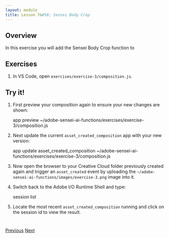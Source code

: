 ```yaml
---
layout: module
title: Lesson 7&#58; Sensei Body Crop
---
```


## Overview
In this exercise you will add the Sensei Body Crop function to 

## Exercises
1. In VS Code, open `exercises/exercise-3/composition.js`. 


## Try it!
1. First preview your composition again to ensure your new changes are shown:

     app preview ~/adobe-sensei-ai-functions/exercises/exercise-3/composition.js

2. Next update the current `asset_created_composition` app with your new version:

     app update asset_created_composition ~/adobe-sensei-ai-functions/exercises/exercise-3/composition.js

3. Now open the browser to your Creative Cloud folder previously created again and trigger an `asset_created` event by uploading the `~/adobe-sensei-ai-functions/images/exercise-3.png` image into it.

5. Switch back to the Adobe I/O Runtime Shell and type:

      session list

6. Locate the most recent `asset_created_composition` running and click on the session id to view the result.


<div class="row" style="margin-top:40px;">
<div class="col-sm-12">
<a href="lesson6.html" class="btn btn-default"><i class="glyphicon glyphicon-chevron-left"></i> Previous</a>
<a href="lesson8.html" class="btn btn-default pull-right">Next <i class="glyphicon
glyphicon-chevron-right"></i></a>
</div>
</div>
